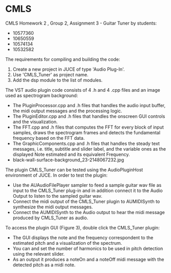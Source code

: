# CMLS 
CMLS  Homework 2 , Group 2, Assignment 3 - Guitar Tuner by students:
- 10577360 
- 10650559 
- 10574134 
- 10532582

The requirements for compiling and building the code:
1. Create a new project in JUCE of type 'Audio Plug-In'.
2. Use 'CMLS_Tuner' as project name.
3. Add the dsp module to the list of modules.

The VST audio plugin code consists of 4 .h and 4 .cpp files and an image used as spectrogram background:
-  The PluginProcessor.cpp and .h files that handles the audio input buffer, the midi output messages and the processing logic.
- The PluginEditor.cpp and .h files that handles the onscreen GUI controls and the visualization.
- The FFT.cpp and .h files that computes the FFT for every block of input samples, draws the spectrogram frames and detects the fundamental frequency based on the FFT data.
- The GraphicComponents.cpp and .h files that handles the steady text messages, i.e. title, subtitle and slider label, and the variable ones as the displayed Note estimated and its equivalent Frequency.
- black-wall-surface-background_23-2148067232.jpg

The plugin CMLS_Tuner can be tested using the AudioPluginHost environment of JUCE. 
In order to test the plugin:
- Use the AUAudioFilePlayer sampler to feed a sample guitar wav file as input to the CMLS_Tuner plug-in and in addition connect it to the Audio Output to listen to the sampled guitar wav.
- Connect the midi output of the CMLS_Tuner plugin to AUMIDISynth to synthesize the midi output messages.
- Connect the AUMIDISynth to the Audio output to hear the midi message produced by CMLS_Tuner as audio.

To access the plugin GUI (Figure 3), double click the CMLS_Tuner plugin:
- The GUI displays the note and the frequency correspondent to the estimated pitch and a visualization of the spectrum.
- You can and set the number of harmonics to be used in pitch detection using the relevant slider.
- As an output it produces a noteOn and a noteOff midi message with the detected pitch as a midi note.

